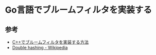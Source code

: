 # Go言語でブルームフィルタを実装する


## 参考
* [C++でブルームフィルタを実装する方法](http://postd.cc/how-to-write-a-bloom-filter-cpp/)
* [Double hashing - Wikipedia](https://en.wikipedia.org/wiki/Double_hashing)

